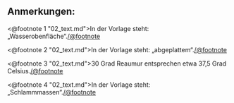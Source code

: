 Anmerkungen:
------------

<@footnote 1 "02_text.md">In der Vorlage steht: „Wasserobenfläche“.</@footnote>

<@footnote 2 "02_text.md">In der Vorlage steht: „abgeplattem“.</@footnote>

<@footnote 3 "02_text.md">30 Grad Reaumur entsprechen etwa 37,5 Grad Celsius.</@footnote>

<@footnote 4 "02_text.md">In der Vorlage steht: „Schlammmassen“.</@footnote>


